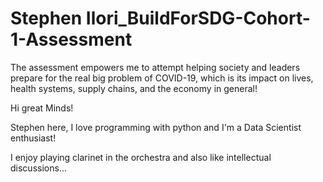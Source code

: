 # Stephen Ilori_BuildForSDG-Cohort-1-Assessment

The assessment empowers me to attempt helping society and leaders prepare for the real big problem of COVID-19, which is its impact on lives, health systems, supply chains, and the economy in general!

Hi great Minds!

Stephen here, I love programming with python and I'm a Data Scientist enthusiast!

I enjoy playing clarinet in the orchestra and also like intellectual discussions...
